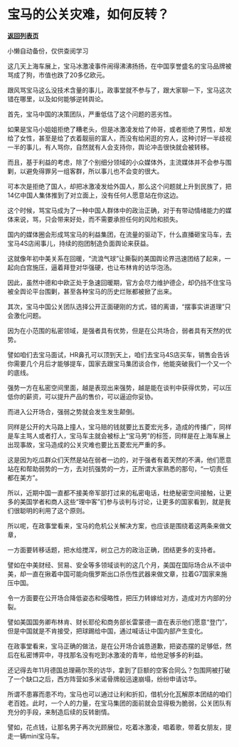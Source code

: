 # 宝马的公关灾难，如何反转？

[**返回列表页**](/gzh/政事堂2019)

小懒自动备份，仅供查阅学习

这几天上海车展上，宝马冰激凌事件闹得沸沸扬扬，在中国享誉盛名的宝马品牌被骂成了狗，市值也跌了20多亿欧元。

跟风骂宝马这么没技术含量的事儿，政事堂就不参与了，跟大家聊一下，宝马这次错在哪里，以及如何能够逆转舆论。

首先，宝马中国的决策团队，严重低估了这个问题的恶劣性。

如果是宝马小姐姐拒绝了糟老头，但是冰激凌发给了帅哥，或者拒绝了男性，却发给了女性，甚至是给了衣着靓丽的富人，而没有给闲逛的穷人，这种讨好一半歧视一半的事儿，有人骂你，自然就有人会支持你，舆论冲击很快就会被转移。

而且，基于利益的考虑，除了个别细分领域的小众媒体外，主流媒体并不会参与围剿，以避免得罪另一组客群，所以事儿也不会变的很大。

可本次是拒绝了国人，却把冰激凌发给外国人，那么这个问题就上升到民族了，把14亿中国人集体推到了对立面上，没有任何人愿意站在你这边。

这个时候，骂宝马成为了一种中国人群体中的政治正确，对于有带动情绪能力的媒体来说，骂，只会带来好处，而不需要承担任何的风险和损失。

国内的媒体圈会形成骂宝马的利益集团，在流量的驱动下，什么直播砸宝马车，去宝马4S店闹事儿，持续的抱团制造负面舆论来获益。

这就像年初中美关系在回暖，“流浪气球”让撕裂的美国舆论界迅速团结了起来，一起向白宫施压，逼着拜登对华强硬，也让布林肯的访华泡汤。

因此，虽然中德和中欧正处于急速回暖期，官方会尽力维护德企，却仍挡不住宝马被全舆论平台围剿，甚至各种宝马的历史烂账都被掀了出来。

  

其次，宝马中国公关团队选择公开正面硬刚的方式，错的离谱，“摆事实讲道理”只会激化问题。

因为在小范围的私密领域，是强者具有优势，但是在公共场合，弱者具有天然的优势。

譬如咱们去宝马面试，HR鼻孔可以顶到天上，咱们去宝马4S店买车，销售会告诉你需要几个月后才能够提车，国家去跟宝马集团谈合作，他能突破我们一个又一个的底线。

强势一方在私密空间里面，越是表现出来强势，越是能在谈判中获得优势，可以压低你的薪资，可以提升产品的售价，可以逼迫你妥协。

而进入公开场合，强弱之势就会发生发生颠倒。

同样是公开的大马路上撞人，宝马赔的钱就要比五菱宏光多，造成的传播广，同样是车主骂人或者打人，宝马车主就会被标上“宝马男”的标签，同样是在上海车展上出现事故，宝马造成的公关灾难也要比五菱宏光严重的多。

这是因为吃瓜群众们天然是站在弱者一边的，对于强者有着天然的不满，他们愿意站在和帮助弱势的一方，去对抗强势的一方，正所谓大家熟悉的那句，“一切责任都在美方”。

所以，近期中国一直都不接美帝军部打过来的私密电话，杜绝秘密空间接触，让更多的美国学者和商人这些“理中客”们参与谈判与讨论，让更多的国家看到，就是我们很聪明的利用了这个原则。

  

所以呢，在政事堂看来，宝马的危机公关解决方案，也应该是围绕着这两条来做文章，

一方面要转移话题，把水给搅浑，树立己方的政治正确，团结更多的支持者。

譬如在中美财经、贸易、安全等多领域谈判的这几个月，美国在国际场合从不谈中美，却一直在揪着中国可能向俄罗斯出口杀伤性武器来做文章，拉着G7国家来施压中国。

令一方面要在公开场合降低姿态和侵略性，把压力转嫁给对方，造成对方内部的分裂。

譬如美国国务卿布林肯、财长耶伦和商务部长雷蒙德一直在表示他们愿意“登门”，但是中国就是不肯接受，把球踢给中国，通过喊话让中国内部产生变化。

在政事堂看来，宝马正确的做法，是在公开场合诚恳道歉，把姿态摆的足够低，然后在私密博弈中，寻找那名没有吃到冰激凌的青年，给他足够多的利益。

还记得去年11月德国总理蒴尔茨的访华，拿到了巨额的空客合同么？包围网被打破了一个缺口之后，西方阵营如多米诺骨牌般迅速崩塌，纷纷申请访华。

所谓不患寡而患不均，宝马也可以通过让利和折扣，借机分化瓦解原本团结的咱们老百姓。此时，一个人的力量，在宝马集团的面前就会显得极为脆弱，公关团队有充分的手段，来制造后续的反转剧情。

譬如，花点钱，让那名男子再次光顾展位，吃着冰激凌，唱着歌，带着女朋友，提走一辆mini宝马车。

